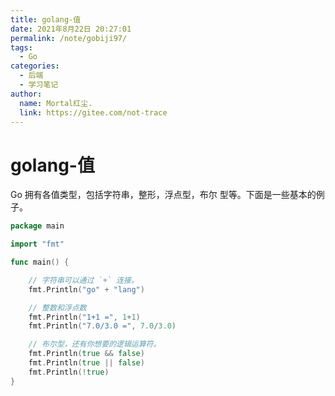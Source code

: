 ```yaml
---
title: golang-值
date: 2021年8月22日 20:27:01
permalink: /note/gobiji97/
tags:
  - Go
categories:
  - 后端
  - 学习笔记
author:
  name: Mortal红尘.
  link: https://gitee.com/not-trace
---
```

# golang-值

Go 拥有各值类型，包括字符串，整形，浮点型，布尔
型等。下面是一些基本的例子。

```go
package main

import "fmt"

func main() {

    // 字符串可以通过 `+` 连接。
    fmt.Println("go" + "lang")

    // 整数和浮点数
    fmt.Println("1+1 =", 1+1)
    fmt.Println("7.0/3.0 =", 7.0/3.0)

    // 布尔型，还有你想要的逻辑运算符。
    fmt.Println(true && false)
    fmt.Println(true || false)
    fmt.Println(!true)
}
```
